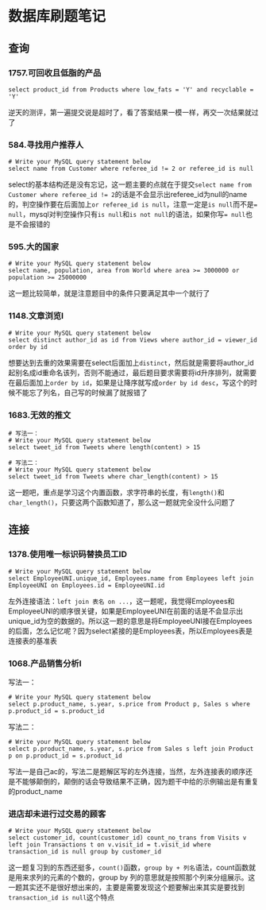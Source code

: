 #  数据库刷题笔记

##  查询

###  1757.可回收且低脂的产品

```mysql
select product_id from Products where low_fats = 'Y' and recyclable = 'Y'
```

逆天的测评，第一遍提交说是超时了，看了答案结果一模一样，再交一次结果就过了



###  584.寻找用户推荐人

```mysql
# Write your MySQL query statement below
select name from Customer where referee_id != 2 or referee_id is null
```

select的基本结构还是没有忘记，这一题主要的点就在于提交`select name from Customer where referee_id != 2`的话是不会显示出referee_id为null的name的，判空操作要在后面加上`or referee_id is null`，注意一定是`is null`而不是`= null`，mysql对判空操作只有`is null`和`is not null`的语法，如果你写`= null`也是不会报错的



###  595.大的国家

```mysql
# Write your MySQL query statement below
select name, population, area from World where area >= 3000000 or population >= 25000000
```

这一题比较简单，就是注意题目中的条件只要满足其中一个就行了



###  1148.文章浏览I

```mysql
# Write your MySQL query statement below
select distinct author_id as id from Views where author_id = viewer_id order by id
```

想要达到去重的效果需要在select后面加上`distinct`，然后就是需要将author_id起别名成id重命名该列，否则不能通过，最后题目要求需要将id升序排列，就需要在最后面加上`order by id`，如果是让降序就写成`order by id desc`，写这个的时候不能忘了列名，自己写的时候漏了就报错了



###  1683.无效的推文

```mysql
# 写法一：
# Write your MySQL query statement below
select tweet_id from Tweets where length(content) > 15

# 写法二：
# Write your MySQL query statement below
select tweet_id from Tweets where char_length(content) > 15
```

这一题吧，重点是学习这个内置函数，求字符串的长度，有`length()`和`char_length()`，只要这两个函数知道了，那么这一题就完全没什么问题了



##  连接

###  1378.使用唯一标识码替换员工ID

```MYSQL
# Write your MySQL query statement below
select EmployeeUNI.unique_id, Employees.name from Employees left join EmployeeUNI on Employees.id = EmployeeUNI.id
```

左外连接语法：`left join 表名 on ...`，这一题呢，我觉得Employees和EmployeeUNI的顺序很关键，如果是EmployeeUNI在前面的话是不会显示出unique_id为空的数据的。所以这一题的意思是将EmployeeUNI接在Employees的后面，怎么记忆呢？因为select紧接的是Employees表，所以Employees表是连接表的基准表



###  1068.产品销售分析I

写法一：

```mysql
# Write your MySQL query statement below
select p.product_name, s.year, s.price from Product p, Sales s where p.product_id = s.product_id
```

写法二：

```mysql
# Write your MySQL query statement below
select p.product_name, s.year, s.price from Sales s left join Product p on p.product_id = s.product_id
```

写法一是自己ac的，写法二是题解区写的左外连接，当然，左外连接表的顺序还是不能够颠倒的，颠倒的话会导致结果不正确，因为题干中给的示例输出是有重复的product_name



###  进店却未进行过交易的顾客

```mysql
# Write your MySQL query statement below
select customer_id, count(customer_id) count_no_trans from Visits v left join Transactions t on v.visit_id = t.visit_id where transaction_id is null group by customer_id
```

这一题复习到的东西还挺多，`count()`函数，`group by + 列名`语法，count函数就是用来求列的元素的个数的，group by 列的意思就是按照那个列来分组展示。这一题其实还不是很好想出来的，主要是需要发现这个题要解出来其实是要找到`transaction_id is null`这个特点

